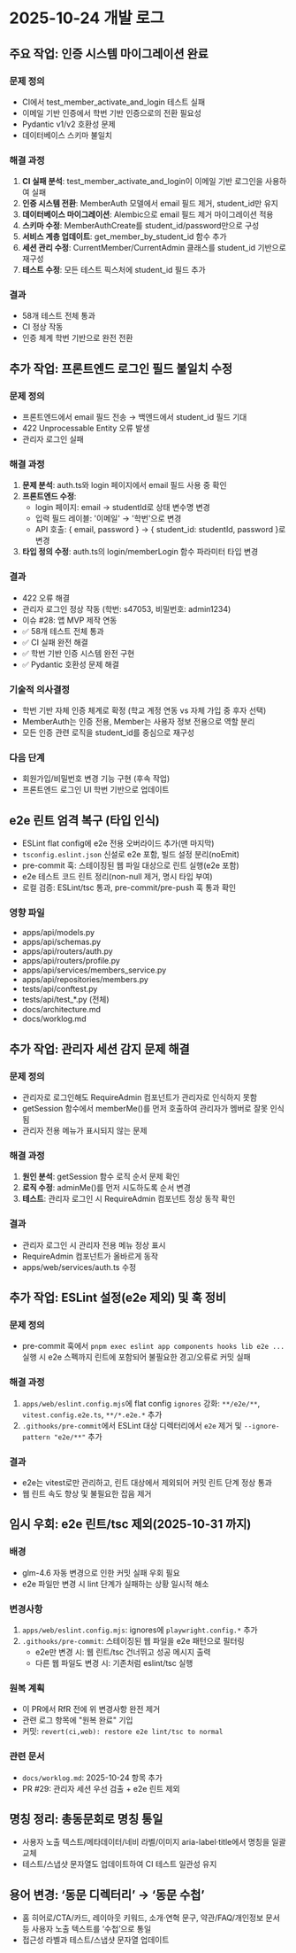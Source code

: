 # 2025-10-24 개발 로그

## 주요 작업: 인증 시스템 마이그레이션 완료

### 문제 정의
- CI에서 test_member_activate_and_login 테스트 실패
- 이메일 기반 인증에서 학번 기반 인증으로의 전환 필요성
- Pydantic v1/v2 호환성 문제
- 데이터베이스 스키마 불일치

### 해결 과정
1. **CI 실패 분석**: test_member_activate_and_login이 이메일 기반 로그인을 사용하여 실패
2. **인증 시스템 전환**: MemberAuth 모델에서 email 필드 제거, student_id만 유지
3. **데이터베이스 마이그레이션**: Alembic으로 email 필드 제거 마이그레이션 적용
4. **스키마 수정**: MemberAuthCreate를 student_id/password만으로 구성
5. **서비스 계층 업데이트**: get_member_by_student_id 함수 추가
6. **세션 관리 수정**: CurrentMember/CurrentAdmin 클래스를 student_id 기반으로 재구성
7. **테스트 수정**: 모든 테스트 픽스처에 student_id 필드 추가

### 결과
- 58개 테스트 전체 통과
- CI 정상 작동
- 인증 체계 학번 기반으로 완전 전환

## 추가 작업: 프론트엔드 로그인 필드 불일치 수정

### 문제 정의
- 프론트엔드에서 email 필드 전송 → 백엔드에서 student_id 필드 기대
- 422 Unprocessable Entity 오류 발생
- 관리자 로그인 실패

### 해결 과정
1. **문제 분석**: auth.ts와 login 페이지에서 email 필드 사용 중 확인
2. **프론트엔드 수정**: 
   - login 페이지: email → studentId로 상태 변수명 변경
   - 입력 필드 레이블: '이메일' → '학번'으로 변경
   - API 호출: { email, password } → { student_id: studentId, password }로 변경
3. **타입 정의 수정**: auth.ts의 login/memberLogin 함수 파라미터 타입 변경

### 결과
- 422 오류 해결
- 관리자 로그인 정상 작동 (학번: s47053, 비밀번호: admin1234)
- 이슈 #28: 앱 MVP 제작 연동
- ✅ 58개 테스트 전체 통과
- ✅ CI 실패 완전 해결
- ✅ 학번 기반 인증 시스템 완전 구현
- ✅ Pydantic 호환성 문제 해결

### 기술적 의사결정
- 학번 기반 자체 인증 체계로 확정 (학교 계정 연동 vs 자체 가입 중 후자 선택)
- MemberAuth는 인증 전용, Member는 사용자 정보 전용으로 역할 분리
- 모든 인증 관련 로직을 student_id를 중심으로 재구성

### 다음 단계
- 회원가입/비밀번호 변경 기능 구현 (후속 작업)
- 프론트엔드 로그인 UI 학번 기반으로 업데이트

## e2e 린트 엄격 복구 (타입 인식)
- ESLint flat config에 e2e 전용 오버라이드 추가(맨 마지막)
- `tsconfig.eslint.json` 신설로 e2e 포함, 빌드 설정 분리(noEmit)
- pre-commit 훅: 스테이징된 웹 파일 대상으로 린트 실행(e2e 포함)
- e2e 테스트 코드 린트 정리(non-null 제거, 명시 타입 부여)
- 로컬 검증: ESLint/tsc 통과, pre-commit/pre-push 훅 통과 확인

### 영향 파일
- apps/api/models.py
- apps/api/schemas.py  
- apps/api/routers/auth.py
- apps/api/routers/profile.py
- apps/api/services/members_service.py
- apps/api/repositories/members.py
- tests/api/conftest.py
- tests/api/test_*.py (전체)
- docs/architecture.md
- docs/worklog.md

## 추가 작업: 관리자 세션 감지 문제 해결

### 문제 정의
- 관리자로 로그인해도 RequireAdmin 컴포넌트가 관리자로 인식하지 못함
- getSession 함수에서 memberMe()를 먼저 호출하여 관리자가 멤버로 잘못 인식됨
- 관리자 전용 메뉴가 표시되지 않는 문제

### 해결 과정
1. **원인 분석**: getSession 함수 로직 순서 문제 확인
2. **로직 수정**: adminMe()를 먼저 시도하도록 순서 변경
3. **테스트**: 관리자 로그인 시 RequireAdmin 컴포넌트 정상 동작 확인

### 결과
- 관리자 로그인 시 관리자 전용 메뉴 정상 표시
- RequireAdmin 컴포넌트가 올바르게 동작
- apps/web/services/auth.ts 수정

## 추가 작업: ESLint 설정(e2e 제외) 및 훅 정비

### 문제 정의
- pre-commit 훅에서 `pnpm exec eslint app components hooks lib e2e ...` 실행 시 e2e 스펙까지 린트에 포함되어 불필요한 경고/오류로 커밋 실패

### 해결 과정
1. `apps/web/eslint.config.mjs`에 flat config `ignores` 강화: `**/e2e/**`, `vitest.config.e2e.ts`, `**/*.e2e.*` 추가
2. `.githooks/pre-commit`에서 ESLint 대상 디렉터리에서 `e2e` 제거 및 `--ignore-pattern "e2e/**"` 추가

### 결과
- e2e는 vitest로만 관리하고, 린트 대상에서 제외되어 커밋 린트 단계 정상 통과
- 웹 린트 속도 향상 및 불필요한 잡음 제거

## 임시 우회: e2e 린트/tsc 제외(2025-10-31 까지)

### 배경
- glm-4.6 자동 변경으로 인한 커밋 실패 우회 필요
- e2e 파일만 변경 시 lint 단계가 실패하는 상황 일시적 해소

### 변경사항
1. `apps/web/eslint.config.mjs`: ignores에 `playwright.config.*` 추가
2. `.githooks/pre-commit`: 스테이징된 웹 파일을 e2e 패턴으로 필터링
   - e2e만 변경 시: 웹 린트/tsc 건너뛰고 성공 메시지 출력
   - 다른 웹 파일도 변경 시: 기존처럼 eslint/tsc 실행

### 원복 계획
- 이 PR에서 RfR 전에 위 변경사항 완전 제거
- 관련 로그 항목에 "원복 완료" 기입
- 커밋: `revert(ci,web): restore e2e lint/tsc to normal`

### 관련 문서
- `docs/worklog.md`: 2025-10-24 항목 추가
- PR #29: 관리자 세션 우선 검출 + e2e 린트 제외

## 명칭 정리: 총동문회로 명칭 통일
- 사용자 노출 텍스트/메타데이터/네비 라벨/이미지 aria-label·title에서 명칭을 일괄 교체
- 테스트/스냅샷 문자열도 업데이트하여 CI 테스트 일관성 유지

## 용어 변경: ‘동문 디렉터리’ → ‘동문 수첩’
- 홈 히어로/CTA/카드, 레이아웃 키워드, 소개·연혁 문구, 약관/FAQ/개인정보 문서 등 사용자 노출 텍스트를 ‘수첩’으로 통일
- 접근성 라벨과 테스트/스냅샷 문자열 업데이트
